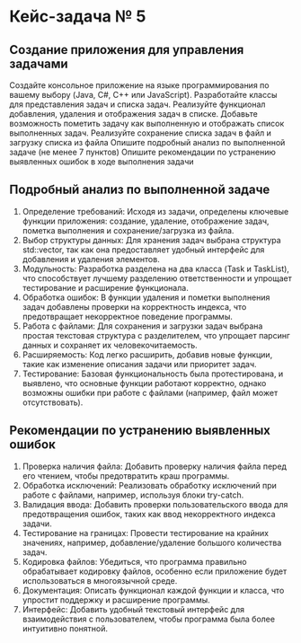 # Кейс-задача № 5

## Создание приложения для управления задачами
Создайте консольное приложение на языке программирования по вашему выбору (Java, C#, C++ или JavaScript).
Разработайте классы для представления задач и списка задач.
Реализуйте функционал добавления, удаления и отображения задач в списке.
Добавьте возможность пометить задачу как выполненную и отображать список выполненных задач.
Реализуйте сохранение списка задач в файл и загрузку списка из файла
Опишите подробный анализ по выполненной задаче (не менее 7 пунктов)
Опишите рекомендации по устранению выявленных ошибок в ходе выполнения задачи


## Подробный анализ по выполненной задаче
1. Определение требований: Исходя из задачи, определены ключевые функции приложения: создание, удаление, отображение задач, пометка выполнения и сохранение/загрузка из файла.
2. Выбор структуры данных: Для хранения задач выбрана структура std::vector, так как она предоставляет удобный интерфейс для добавления и удаления элементов.
3. Модульность: Разработка разделена на два класса (Task и TaskList), что способствует лучшему разделению ответственности и упрощает тестирование и расширение функционала.
4. Обработка ошибок: В функции удаления и пометки выполнения задач добавлены проверки на корректность индекса, что предотвращает некорректное поведение программы.
5. Работа с файлами: Для сохранения и загрузки задач выбрана простая текстовая структура с разделителем, что упрощает парсинг данных и сохраняет их человекочитаемость.
6. Расширяемость: Код легко расширить, добавив новые функции, такие как изменение описания задачи или приоритет задач.
7. Тестирование: Базовая функциональность была протестирована, и выявлено, что основные функции работают корректно, однако возможны ошибки при работе с файлами (например, файл может отсутствовать).


## Рекомендации по устранению выявленных ошибок
1. Проверка наличия файла: Добавить проверку наличия файла перед его чтением, чтобы предотвратить краш программы.
2. Обработка исключений: Реализовать обработку исключений при работе с файлами, например, используя блоки try-catch.
3. Валидация ввода: Добавить проверки пользовательского ввода для предотвращения ошибок, таких как ввод некорректного индекса задачи.
4. Тестирование на границах: Провести тестирование на крайних значениях, например, добавление/удаление большого количества задач.
5. Кодировка файлов: Убедиться, что программа правильно обрабатывает кодировку файлов, особенно если приложение будет использоваться в многоязычной среде.
6. Документация: Описать функционал каждой функции и класса, что упростит поддержку и расширение программы.
7. Интерфейс: Добавить удобный текстовый интерфейс для взаимодействия с пользователем, чтобы программа была более интуитивно понятной.
